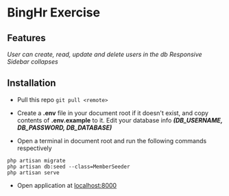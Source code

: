 # BingHr Exercise

## Features

_User can create, read, update and delete users in the db_
_Responsive_
_Sidebar collapses_

## Installation

-   Pull this repo `git pull <remote>`

-   Create a **.env** file in your document root if it doesn't exist, and copy contents of **.env.example** to it. Edit your database info **_(DB_USERNAME, DB_PASSWORD, DB_DATABASE)_**

-   Open a terminal in document root and run the following commands respectively

```
php artisan migrate
php artisan db:seed --class=MemberSeeder
php artisan serve
```

-   Open application at [localhost:8000](http://localhost:8000)
